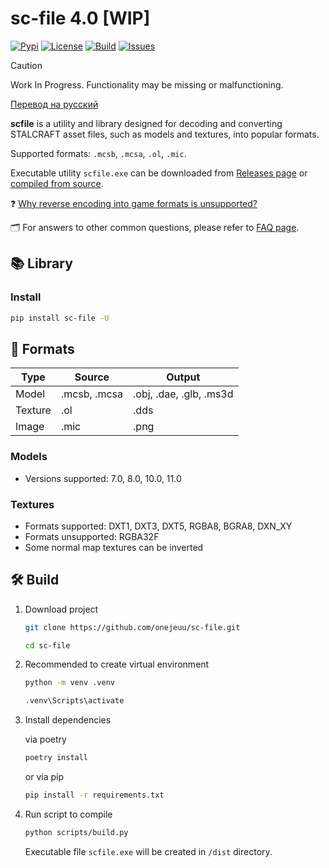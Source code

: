 # sc-file 4.0 [WIP]

[![Pypi](https://img.shields.io/pypi/v/sc-file.svg)](https://pypi.org/project/sc-file)
[![License](https://img.shields.io/github/license/onejeuu/sc-file)](https://opensource.org/licenses/MIT)
[![Build](https://img.shields.io/github/actions/workflow/status/onejeuu/sc-file/build.yml)](https://github.com/onejeuu/sc-file/actions/workflows/build.yml)
[![Issues](https://img.shields.io/github/issues/onejeuu/sc-file)](https://github.com/onejeuu/sc-file/issues)

> [!CAUTION]
> Work In Progress. Functionality may be missing or malfunctioning.

[Перевод на русский](README_RU.md)

**scfile** is a utility and library designed for decoding and converting STALCRAFT asset files, such as models and textures, into popular formats.

Supported formats: `.mcsb`, `.mcsa`, `.ol`, `.mic`.

Executable utility `scfile.exe` can be downloaded from [Releases page](https://github.com/onejeuu/sc-file/releases) or [compiled from source](https://github.com/onejeuu/sc-file/tree/4.0-dev?tab=readme-ov-file#%EF%B8%8F-build).

❓ [Why reverse encoding into game formats is unsupported?](https://github.com/onejeuu/sc-file/blob/4.0-dev/FAQ.md#q-how-to-encode-files-back-into-game-formats)

🗂 For answers to other common questions, please refer to [FAQ page](FAQ.md).

## 📚 Library

### Install

```bash
pip install sc-file -U
```

## 📁 Formats

| Type    | Source       | Output                  |
| ------- | ------------ | ----------------------- |
| Model   | .mcsb, .mcsa | .obj, .dae, .glb, .ms3d |
| Texture | .ol          | .dds                    |
| Image   | .mic         | .png                    |

### Models

- Versions supported: 7.0, 8.0, 10.0, 11.0

### Textures

- Formats supported: DXT1, DXT3, DXT5, RGBA8, BGRA8, DXN_XY
- Formats unsupported: RGBA32F
- Some normal map textures can be inverted

## 🛠️ Build

1. Download project

   ```bash
   git clone https://github.com/onejeuu/sc-file.git
   ```

   ```bash
   cd sc-file
   ```

2. Recommended to create virtual environment

   ```bash
   python -m venv .venv
   ```

   ```bash
   .venv\Scripts\activate
   ```

3. Install dependencies

   via poetry

   ```bash
   poetry install
   ```

   or via pip

   ```bash
   pip install -r requirements.txt
   ```

4. Run script to compile

   ```bash
   python scripts/build.py
   ```

   Executable file `scfile.exe` will be created in `/dist` directory.
